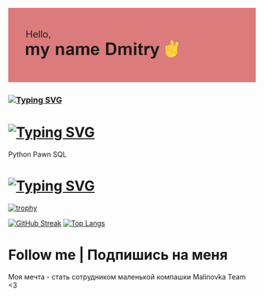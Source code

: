 [![Header | Шапка](https://github.com/FenixLaz/FenixLaz/blob/main/header.png)](https://vk.com/chudin.dima)

### [![Typing SVG](https://readme-typing-svg.herokuapp.com?color=%2336BCF7&lines=I+am+Novice+developer+python)](https://git.io/typing-svg)

# [![Typing SVG](https://readme-typing-svg.herokuapp.com?color=%2336BCF7&lines=Languages+and+tools)](https://git.io/typing-svg)

Python
Pawn
SQL

# [![Typing SVG](https://readme-typing-svg.herokuapp.com?color=%2336BCF7&lines=My+achievements)](https://git.io/typing-svg)
[![trophy](https://github-profile-trophy.vercel.app/?username=FenixLaz&theme=gruvbox)](https://vk.com/chudin.dima)

[![GitHub Streak](https://github-readme-streak-stats.herokuapp.com/?user=FenixLaz)]()
[![Top Langs](https://github-readme-stats.vercel.app/api/top-langs/?username=FenixLaz&layout=compact)]()
# Follow me | Подпишись на меня

Моя мечта - стать сотрудником маленькой компашки Malinovka Team <3



